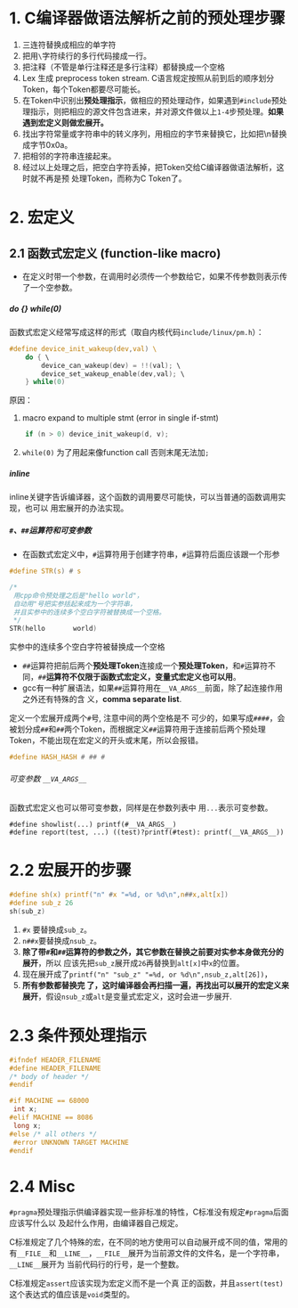 # 1. C编译器做语法解析之前的预处理步骤

1. 三连符替换成相应的单字符
2. 把用`\`字符续行的多行代码接成一行。
3. 把注释（不管是单行注释还是多行注释）都替换成一个空格
4. Lex 生成 preprocess token stream. C语言规定按照从前到后的顺序划分Token，每个Token都要尽可能长。
5. 在Token中识别出**预处理指示**，做相应的预处理动作，如果遇到`#include`预处理指示，则把相应的源文件包含进来，并对源文件做以上`1-4`步预处理。**如果遇到宏定义则做宏展开。**
6. 找出字符常量或字符串中的转义序列，用相应的字节来替换它，比如把\n替换成字节0x0a。
7. 把相邻的字符串连接起来。
8. 经过以上处理之后，把空白字符丢掉，把Token交给C编译器做语法解析，这时就不再是预 处理Token，而称为C Token了。


# 2. 宏定义

## 2.1 函数式宏定义 (function-like macro)

- 在定义时带一个参数，在调用时必须传一个参数给它，如果不传参数则表示传了一个空参数。

##### do {} while(0)

函数式宏定义经常写成这样的形式（取自内核代码`include/linux/pm.h`）：

```c
#define device_init_wakeup(dev,val) \ 
	do { \ 
		device_can_wakeup(dev) = !!(val); \ 
		device_set_wakeup_enable(dev,val); \ 
	} while(0)
```

原因：
1. macro expand to multiple stmt (error in single if-stmt)
```c
	if (n > 0) device_init_wakeup(d, v);
```
2. `while(0)` 为了用起来像function call 否则末尾无法加`;`


##### inline

inline关键字告诉编译器，这个函数的调用要尽可能快，可以当普通的函数调用实现，也可以 用宏展开的办法实现。

##### `#`、`##`运算符和可变参数

- 在函数式宏定义中，`#`运算符用于创建字符串，`#`运算符后面应该跟一个形参
```c
#define STR(s) # s 

/*
 用cpp命令预处理之后是"hello world"，
 自动用"号把实参括起来成为一个字符串，
 并且实参中的连续多个空白字符被替换成一个空格。
 */
STR(hello       world)
```
实参中的连续多个空白字符被替换成一个空格
- `##`运算符把前后两个**预处理Token**连接成一个**预处理Token**，和`#`运算符不 同，`##`**运算符不仅限于函数式宏定义，变量式宏定义也可以用**。
- gcc有一种扩展语法，如果`##`运算符用在`__VA_ARGS__`前面，除了起连接作用之外还有特殊的含 义，**comma separate list**.

定义一个宏展开成两个`#`号, 注意中间的两个空格是不 可少的，如果写成`####`，会被划分成`##`和`##`两个Token，而根据定义`##`运算符用于连接前后两个预处理Token，不能出现在宏定义的开头或末尾，所以会报错。
```c
#define HASH_HASH # ## #
```

###### 可变参数 `__VA_ARGS__`

函数式宏定义也可以带可变参数，同样是在参数列表中 用`...`表示可变参数。

```
#define showlist(...) printf(#__VA_ARGS__) 
#define report(test, ...) ((test)?printf(#test): printf(__VA_ARGS__))
```


# 2.2 宏展开的步骤

```c
#define sh(x) printf("n" #x "=%d, or %d\n",n##x,alt[x]) 
#define sub_z 26 
sh(sub_z)
```

1. `#x` 要替换成`sub_z`。 
2. `n##x`要替换成`nsub_z`。 
3. **除了带`#`和`##`运算符的参数之外，其它参数在替换之前要对实参本身做充分的展开**，所以 应该先把`sub_z`展开成`26`再替换到`alt[x]`中`x`的位置。
4.  现在展开成了`printf("n" "sub_z" "=%d, or %d\n",nsub_z,alt[26])`，
5.  **所有参数都替换完 了，这时编译器会再扫描一遍，再找出可以展开的宏定义来展开**，假设`nsub_z`或`alt`是变量式宏定义，这时会进一步展开.

# 2.3 条件预处理指示

```c
#ifndef HEADER_FILENAME 
#define HEADER_FILENAME 
/* body of header */ 
#endif

#if MACHINE == 68000
 int x;
#elif MACHINE == 8086
 long x;
#else /* all others */
 #error UNKNOWN TARGET MACHINE
#endif
```


# 2.4 Misc

`#pragma`预处理指示供编译器实现一些非标准的特性，C标准没有规定`#pragma`后面应该写什么以 及起什么作用，由编译器自己规定。

C标准规定了几个特殊的宏，在不同的地方使用可以自动展开成不同的值，常用的 有`__FILE__`和`__LINE__`，`__FILE__`展开为当前源文件的文件名，是一个字符串，`__LINE__`展开为 当前代码行的行号，是一个整数。

C标准规定`assert`应该实现为宏定义而不是一个真 正的函数，并且`assert(test)`这个表达式的值应该是`void`类型的。
